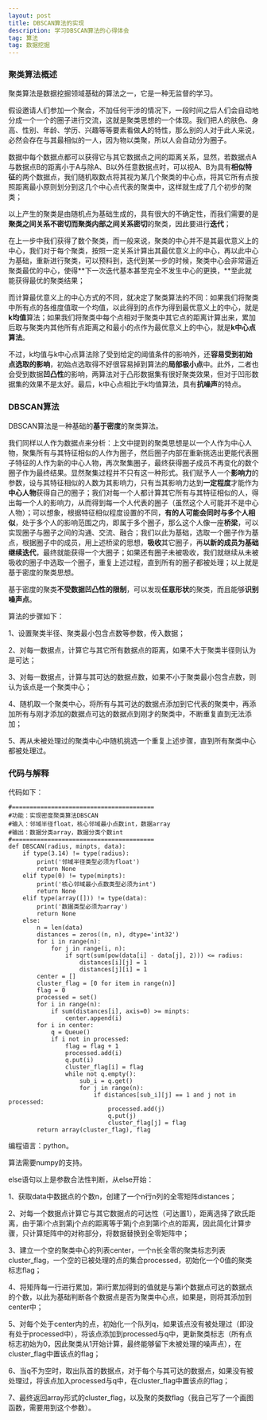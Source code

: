 ```yaml
---
layout: post
title: DBSCAN算法的实现
description: 学习DBSCAN算法的心得体会
tag: 算法
tag: 数据挖掘
---
```


### 聚类算法概述

聚类算法是数据挖掘领域基础的算法之一，它是一种无监督的学习。

假设邀请人们参加一个聚会，不加任何干涉的情况下，一段时间之后人们会自动地分成一个一个的圈子进行交流，这就是聚类思想的一个体现。我们把人的肤色、身高、性别、年龄、学历、兴趣等等要素看做**人**的特性，那么别的人对于此人来说，必然会存在与其最相似的一人，因为物以类聚，所以人会自动分为圈子。

数据中每个数据点都可以获得它与其它数据点之间的距离关系，显然，若数据点A与数据点B的距离小于A与除A、B以外任意数据点时，可以视A、B为具有**相似特征**的两个数据点，我们随机取数点将其视为某几个聚类的中心点，将其它所有点按照距离最小原则划分到这几个中心点代表的聚类中，这样就生成了几个初步的聚类；

以上产生的聚类是由随机点为基础生成的，具有很大的不确定性，而我们需要的是**聚类之间关系不密切而聚类内部之间关系密切**的聚类，因此要进行**迭代**；

在上一步中我们获得了数个聚类，而一般来说，聚类的中心并不是其最优意义上的中心，我们对于每个聚类，按照一定关系计算出其最优意义上的中心，再以此中心为基础，重新进行聚类，可以预料到，迭代到某一步的时候，聚类中心会非常逼近聚类最优的中心，使得**下一次迭代基本甚至完全不发生中心的更换，**至此就能获得最优的聚类结果；

而计算最优意义上的中心方式的不同，就决定了聚类算法的不同：如果我们将聚类中所有点的各维度值取一个均值，以此得到的点作为得到最优意义上的中心，就是**k均值**算法；如果我们将聚类中每个点相对于聚类中其它点的距离计算出来，累加后取与聚类内其他所有点距离之和最小的点作为最优意义上的中心，就是**k中心点算法**。

不过，k均值与k中心点算法除了受到给定的阈值条件的影响外，还**容易受到初始点选取的影响**，初始点选取得不好很容易掉到算法的**局部极小点**中。此外，二者也会受到数据**凹凸性**的影响，两算法对于凸形数据集有很好聚类效果，但对于凹形数据集的效果不是太好。最后，k中心点相比于k均值算法，具有**抗噪声**的特点。

### DBSCAN算法

DBSCAN算法是一种基础的**基于密度**的聚类算法。

我们同样以人作为数据点来分析：上文中提到的聚类思想是以一个人作为中心人物，聚集所有与其特征相似的人作为圈子，然后圈子内部在重新挑选出更能代表圈子特征的人作为新的中心人物，再次聚集圈子，最终获得圈子成员不再变化的数个圈子作为最终结果。显然聚集过程并不只有这一种形式。我们赋予人一个**影响力**的参数，设与其特征相似的人数为其影响力，只有当其影响力达到**一定程度**才能作为**中心人物**获得自己的圈子；我们对每一个人都计算其它所有与其特征相似的人，得出每一个人的影响力，从而得到每一个人代表的圈子（虽然这个人可能并不是中心人物）；可以想象，根据特征相似程度设置的不同，**有的人可能会同时与多个人相似**，处于多个人的影响范围之内，即属于多个圈子，那么这个人像一座**桥梁**，可以实现圈子与圈子之间的沟通、交流、融合；我们以此为基础，选取一个圈子作为基点，根据圈子中的成员，用上述桥梁的思想，**吸收**其它圈子，再**以新的成员为基础继续迭代**，最终就能获得一个大圈子；如果还有圈子未被吸收，我们就继续从未被吸收的圈子中选取一个圈子，重复上述过程，直到所有的圈子都被处理；以上就是基于密度的聚类思想。

基于密度的聚类**不受数据凹凸性的限制**，可以发现**任意形状**的聚类，而且能够**识别噪声点**。

算法的步骤如下：

1、设置聚类半径、聚类最小包含点数等参数，传入数据；

2、对每一数据点，计算它与其它所有数据点的距离，如果不大于聚类半径则认为是可达；

3、对每一数据点，计算与其可达的数据点数，如果不小于聚类最小包含点数，则认为该点是一个聚类中心；

4、随机取一个聚类中心，将所有与其可达的数据点添加到它代表的聚类中，再添加所有与刚才添加的数据点可达的数据点到刚才的聚类中，不断重复直到无法添加；

5、再从未被处理过的聚类中心中随机挑选一个重复上述步骤，直到所有聚类中心都被处理过。

### 代码与解释

代码如下：

	#========================================
	#功能：实现密度聚类算法DBSCAN
	#输入：邻域半径float，核心邻域最小点数int，数据array
	#输出：数据分类array，数据分类个数int
	#========================================
	def DBSCAN(radius, minpts, data):
		if type(3.14) != type(radius):
			print('邻域半径类型必须为float')
			return None
		elif type(0) != type(minpts):
			print('核心邻域最小点数类型必须为int')
			return None
		elif type(array([])) != type(data):
			print('数据类型必须为array')
			return None
		else:
			n = len(data)
			distances = zeros((n, n), dtype='int32')
			for i in range(n):
				for j in range(i, n):
					if sqrt(sum(pow(data[i] - data[j], 2))) <= radius:
						distances[i][j] = 1
						distances[j][i] = 1
			center = []
			cluster_flag = [0 for item in range(n)]
			flag = 0
			processed = set()
			for i in range(n):
				if sum(distances[i], axis=0) >= minpts:
					center.append(i)
			for i in center:
				q = Queue()
				if i not in processed:
					flag = flag + 1
					processed.add(i)
					q.put(i)
					cluster_flag[i] = flag
					while not q.empty():
						sub_i = q.get()
						for j in range(n):
							if distances[sub_i][j] == 1 and j not in processed:
								processed.add(j)
								q.put(j)
								cluster_flag[j] = flag
			return array(cluster_flag), flag

编程语言：python。

算法需要numpy的支持。

else语句以上是参数合法性判断，从else开始：

1、获取data中数据点的个数n，创建了一个n行n列的全零矩阵distances；

2、对每一个数据点计算它与其它数据点的可达性（可达置1），距离选择了欧氏距离，由于第i个点到第j个点的距离等于第j个点到第i个点的距离，因此简化计算步骤，只计算矩阵中的对称部分，将数据替换到全零矩阵中；

3、建立一个空的聚类中心的列表center，一个n长全零的聚类标志列表cluster_flag，一个空的已被处理的点的集合processed，初始化一个0值的聚类标志flag；

4、将矩阵每一行进行累加，第i行累加得到的值就是与第i个数据点可达的数据点的个数，以此为基础判断各个数据点是否为聚类中心点，如果是，则将其添加到center中；

5、对每个处于center内的点，初始化一个队列q，如果该点没有被处理过（即没有处于processed中），将该点添加到processed与q中，更新聚类标志（所有点标志初始为0，因此聚类从1开始计算，最终能够留下未被处理的噪声点），在cluster_flag中置该点的flag；

6、当q不为空时，取出队首的数据点，对于每个与其可达的数据点，如果没有被处理过，将该点加入processed与q中，在cluster_flag中置该点的flag；

7、最终返回array形式的cluster_flag，以及聚的类数flag（我自己写了一个画图函数，需要用到这个参数）。
